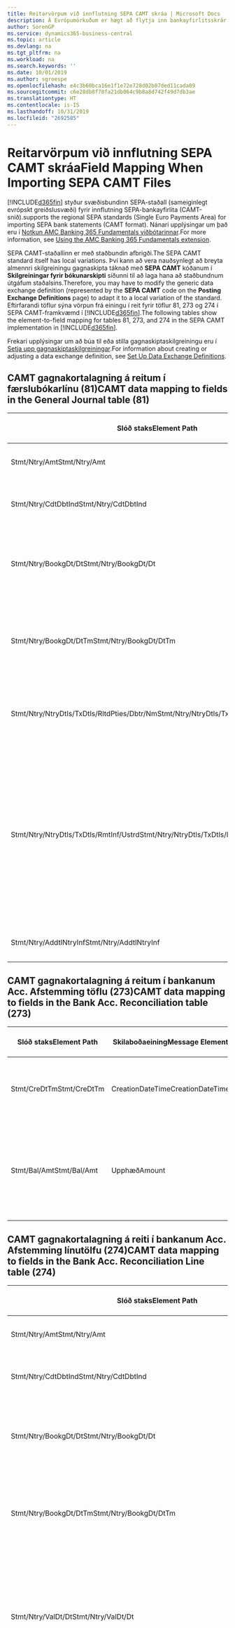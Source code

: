 ```yaml
---
title: Reitarvörpum við innflutning SEPA CAMT skráa | Microsoft Docs
description: Á Evrópumörkuðum er hægt að flytja inn bankayfirlitsskrár með svæðisbundnum SEPA stöðlum (sameiginlegt evrópskt greiðslusvæði).
author: SorenGP
ms.service: dynamics365-business-central
ms.topic: article
ms.devlang: na
ms.tgt_pltfrm: na
ms.workload: na
ms.search.keywords: ''
ms.date: 10/01/2019
ms.author: sgroespe
ms.openlocfilehash: e4c3b60bca16e1f1e72e728d02b07ded11cada09
ms.sourcegitcommit: c6e28db8f78fa21db064c9b8a8d742f49d7db3ae
ms.translationtype: HT
ms.contentlocale: is-IS
ms.lasthandoff: 10/31/2019
ms.locfileid: "2692585"
---
```

# <a name="field-mapping-when-importing-sepa-camt-files"></a><span data-ttu-id="6f144-103">Reitarvörpum við innflutning SEPA CAMT skráa</span><span class="sxs-lookup"><span data-stu-id="6f144-103">Field Mapping When Importing SEPA CAMT Files</span></span>
[!INCLUDE[d365fin](includes/d365fin_md.md)] <span data-ttu-id="6f144-104">styður svæðisbundinn SEPA-staðall (sameiginlegt evrópskt greiðslusvæði) fyrir innflutning SEPA-bankayfirlita (CAMT-snið).</span><span class="sxs-lookup"><span data-stu-id="6f144-104">supports the regional SEPA standards (Single Euro Payments Area) for importing SEPA bank statements (CAMT format).</span></span> <span data-ttu-id="6f144-105">Nánari upplýsingar um það eru í [Notkun AMC Banking 365 Fundamentals viðbótarinnar](ui-extensions-amc-banking.md).</span><span class="sxs-lookup"><span data-stu-id="6f144-105">For more information, see [Using the AMC Banking 365 Fundamentals extension](ui-extensions-amc-banking.md).</span></span>  

 <span data-ttu-id="6f144-106">SEPA CAMT-staðallinn er með staðbundin afbrigði.</span><span class="sxs-lookup"><span data-stu-id="6f144-106">The SEPA CAMT standard itself has local variations.</span></span> <span data-ttu-id="6f144-107">Því kann að vera nauðsynlegt að breyta almennri skilgreiningu gagnaskipta táknað með **SEPA CAMT** kóðanum í **Skilgreiningar fyrir bókunarskipti** síðunni til að laga hana að staðbundnum útgáfum staðalsins.</span><span class="sxs-lookup"><span data-stu-id="6f144-107">Therefore, you may have to modify the generic data exchange definition (represented by the **SEPA CAMT** code on the **Posting Exchange Definitions** page) to adapt it to a local variation of the standard.</span></span> <span data-ttu-id="6f144-108">Eftirfarandi töflur sýna vörpun frá einingu í reit fyrir töflur 81, 273 og 274 í SEPA CAMT-framkvæmd í [!INCLUDE[d365fin](includes/d365fin_md.md)].</span><span class="sxs-lookup"><span data-stu-id="6f144-108">The following tables show the element-to-field mapping for tables 81, 273, and 274 in the SEPA CAMT implementation in [!INCLUDE[d365fin](includes/d365fin_md.md)].</span></span>  

 <span data-ttu-id="6f144-109">Frekari upplýsingar um að búa til eða stilla gagnaskiptaskilgreiningu eru í [Setja upp gagnaskiptaskilgreiningar](across-how-to-set-up-data-exchange-definitions.md).</span><span class="sxs-lookup"><span data-stu-id="6f144-109">For information about creating or adjusting a data exchange definition, see [Set Up Data Exchange Definitions](across-how-to-set-up-data-exchange-definitions.md).</span></span>  

## <a name="camt-data-mapping-to-fields-in-the-general-journal-table-81"></a><span data-ttu-id="6f144-110">CAMT gagnakortalagning á reitum í færslubókarlínu (81)</span><span class="sxs-lookup"><span data-stu-id="6f144-110">CAMT data mapping to fields in the General Journal table (81)</span></span>  

|<span data-ttu-id="6f144-111">Slóð staks</span><span class="sxs-lookup"><span data-stu-id="6f144-111">Element Path</span></span>|<span data-ttu-id="6f144-112">Skilaboðaeining</span><span class="sxs-lookup"><span data-stu-id="6f144-112">Message Element</span></span>|<span data-ttu-id="6f144-113">Gagnagerð</span><span class="sxs-lookup"><span data-stu-id="6f144-113">Data Type</span></span>|<span data-ttu-id="6f144-114">Lýsing</span><span class="sxs-lookup"><span data-stu-id="6f144-114">Description</span></span>|<span data-ttu-id="6f144-115">Auðkenni neikvæðs formerkis</span><span class="sxs-lookup"><span data-stu-id="6f144-115">Negative-Sign Identifier</span></span>|<span data-ttu-id="6f144-116">Nr. reits</span><span class="sxs-lookup"><span data-stu-id="6f144-116">Field No.</span></span>|<span data-ttu-id="6f144-117">Heiti reits</span><span class="sxs-lookup"><span data-stu-id="6f144-117">Field Name</span></span>|  
|------------------|---------------------|---------------|-----------------|-------------------------------|---------------|----------------|  
|<span data-ttu-id="6f144-118">Stmt/Ntry/Amt</span><span class="sxs-lookup"><span data-stu-id="6f144-118">Stmt/Ntry/Amt</span></span>|<span data-ttu-id="6f144-119">Upphæð</span><span class="sxs-lookup"><span data-stu-id="6f144-119">Amount</span></span>|<span data-ttu-id="6f144-120">Tugakerfið</span><span class="sxs-lookup"><span data-stu-id="6f144-120">Decimal</span></span>|<span data-ttu-id="6f144-121">Peningaupphæð reiðufésfærslunnar.</span><span class="sxs-lookup"><span data-stu-id="6f144-121">The amount of money in the cash entry</span></span>||<span data-ttu-id="6f144-122">13</span><span class="sxs-lookup"><span data-stu-id="6f144-122">13</span></span>|<span data-ttu-id="6f144-123">Upphæð</span><span class="sxs-lookup"><span data-stu-id="6f144-123">Amount</span></span>|  
|<span data-ttu-id="6f144-124">Stmt/Ntry/CdtDbtInd</span><span class="sxs-lookup"><span data-stu-id="6f144-124">Stmt/Ntry/CdtDbtInd</span></span>|<span data-ttu-id="6f144-125">CreditDebitIndicator</span><span class="sxs-lookup"><span data-stu-id="6f144-125">CreditDebitIndicator</span></span>|<span data-ttu-id="6f144-126">Texti</span><span class="sxs-lookup"><span data-stu-id="6f144-126">Text</span></span>|<span data-ttu-id="6f144-127">Sýnir hvort færsla er kredit-eða debet færslu</span><span class="sxs-lookup"><span data-stu-id="6f144-127">Indicates whether the entry is a credit or a debit entry</span></span>|<span data-ttu-id="6f144-128">DBIT</span><span class="sxs-lookup"><span data-stu-id="6f144-128">DBIT</span></span>|<span data-ttu-id="6f144-129">13</span><span class="sxs-lookup"><span data-stu-id="6f144-129">13</span></span>|<span data-ttu-id="6f144-130">Upphæð</span><span class="sxs-lookup"><span data-stu-id="6f144-130">Amount</span></span>|  
|<span data-ttu-id="6f144-131">Stmt/Ntry/BookgDt/Dt</span><span class="sxs-lookup"><span data-stu-id="6f144-131">Stmt/Ntry/BookgDt/Dt</span></span>|<span data-ttu-id="6f144-132">Dagsetning</span><span class="sxs-lookup"><span data-stu-id="6f144-132">Date</span></span>|<span data-ttu-id="6f144-133">Dagsetning</span><span class="sxs-lookup"><span data-stu-id="6f144-133">Date</span></span>|<span data-ttu-id="6f144-134">Dagsetning þegar færsla er bókuð á reikning á bókum reikningsstofnunar</span><span class="sxs-lookup"><span data-stu-id="6f144-134">The date when an entry is posted to an account on the account servicer's books</span></span>||<span data-ttu-id="6f144-135">5</span><span class="sxs-lookup"><span data-stu-id="6f144-135">5</span></span>|<span data-ttu-id="6f144-136">Bókunardags.</span><span class="sxs-lookup"><span data-stu-id="6f144-136">Posting Date</span></span>|  
|<span data-ttu-id="6f144-137">Stmt/Ntry/BookgDt/DtTm</span><span class="sxs-lookup"><span data-stu-id="6f144-137">Stmt/Ntry/BookgDt/DtTm</span></span>|<span data-ttu-id="6f144-138">Dagsetning og tími</span><span class="sxs-lookup"><span data-stu-id="6f144-138">DateTime</span></span>|<span data-ttu-id="6f144-139">Dagsetning og tími</span><span class="sxs-lookup"><span data-stu-id="6f144-139">DateTime</span></span>|<span data-ttu-id="6f144-140">Dagsetning og tími þegar færsla er bókuð á reikning á bókum reikningsstofnunar</span><span class="sxs-lookup"><span data-stu-id="6f144-140">The date and time when an entry is posted to an account on the account servicer's books</span></span>||<span data-ttu-id="6f144-141">5</span><span class="sxs-lookup"><span data-stu-id="6f144-141">5</span></span>|<span data-ttu-id="6f144-142">Bókunardags.</span><span class="sxs-lookup"><span data-stu-id="6f144-142">Posting Date</span></span>|  
|<span data-ttu-id="6f144-143">Stmt/Ntry/NtryDtls/TxDtls/RltdPties/Dbtr/Nm</span><span class="sxs-lookup"><span data-stu-id="6f144-143">Stmt/Ntry/NtryDtls/TxDtls/RltdPties/Dbtr/Nm</span></span>|<span data-ttu-id="6f144-144">Heiti</span><span class="sxs-lookup"><span data-stu-id="6f144-144">Name</span></span>|<span data-ttu-id="6f144-145">Texti</span><span class="sxs-lookup"><span data-stu-id="6f144-145">Text</span></span>|<span data-ttu-id="6f144-146">Nafn aðilans sem skuldar lánveitanda (til þrautavara) tiltekna fjárhæð.</span><span class="sxs-lookup"><span data-stu-id="6f144-146">The name of the party that owes an amount of money to the (ultimate) creditor</span></span>||<span data-ttu-id="6f144-147">1221</span><span class="sxs-lookup"><span data-stu-id="6f144-147">1221</span></span>|<span data-ttu-id="6f144-148">Upplýsingar um greiðanda</span><span class="sxs-lookup"><span data-stu-id="6f144-148">Payer Information</span></span>|  
|<span data-ttu-id="6f144-149">Stmt/Ntry/NtryDtls/TxDtls/RmtInf/Ustrd</span><span class="sxs-lookup"><span data-stu-id="6f144-149">Stmt/Ntry/NtryDtls/TxDtls/RmtInf/Ustrd</span></span>|<span data-ttu-id="6f144-150">Óskipulagt</span><span class="sxs-lookup"><span data-stu-id="6f144-150">Unstructured</span></span>|<span data-ttu-id="6f144-151">Texti</span><span class="sxs-lookup"><span data-stu-id="6f144-151">Text</span></span>|<span data-ttu-id="6f144-152">Upplýsingarnar til að gera samsvörun / afstemmingu á færslu með þeim vörum sem greiðsla er ætlað að stemma af, svo sem viðskiptareikningar í reikningskröfukerfi í ómótaðan formi</span><span class="sxs-lookup"><span data-stu-id="6f144-152">Information supplied to enable the matching/reconciliation of an entry with the items that the payment is intended to settle, such as commercial invoices in an accounts-receivable system, in an unstructured form</span></span>||<span data-ttu-id="6f144-153">8</span><span class="sxs-lookup"><span data-stu-id="6f144-153">8</span></span>|<span data-ttu-id="6f144-154">Lýsing</span><span class="sxs-lookup"><span data-stu-id="6f144-154">Description</span></span>|  
|<span data-ttu-id="6f144-155">Stmt/Ntry/AddtlNtryInf</span><span class="sxs-lookup"><span data-stu-id="6f144-155">Stmt/Ntry/AddtlNtryInf</span></span>|<span data-ttu-id="6f144-156">AdditionalEntryInformation</span><span class="sxs-lookup"><span data-stu-id="6f144-156">AdditionalEntryInformation</span></span>|<span data-ttu-id="6f144-157">Texti</span><span class="sxs-lookup"><span data-stu-id="6f144-157">Text</span></span>|<span data-ttu-id="6f144-158">Viðbótarupplýsingar um færslu</span><span class="sxs-lookup"><span data-stu-id="6f144-158">Additional information about the entry</span></span>||<span data-ttu-id="6f144-159">1222</span><span class="sxs-lookup"><span data-stu-id="6f144-159">1222</span></span>|<span data-ttu-id="6f144-160">Færsluupplýsingar</span><span class="sxs-lookup"><span data-stu-id="6f144-160">Transaction Information</span></span>|  

## <a name="camt-data-mapping-to-fields-in-the-bank-acc-reconciliation-table-273"></a><span data-ttu-id="6f144-161">CAMT gagnakortalagning á reitum í bankanum Acc. Afstemming töflu (273)</span><span class="sxs-lookup"><span data-stu-id="6f144-161">CAMT data mapping to fields in the Bank Acc. Reconciliation table (273)</span></span>  

|<span data-ttu-id="6f144-162">Slóð staks</span><span class="sxs-lookup"><span data-stu-id="6f144-162">Element Path</span></span>|<span data-ttu-id="6f144-163">Skilaboðaeining</span><span class="sxs-lookup"><span data-stu-id="6f144-163">Message Element</span></span>|<span data-ttu-id="6f144-164">Gagnagerð</span><span class="sxs-lookup"><span data-stu-id="6f144-164">Data Type</span></span>|<span data-ttu-id="6f144-165">Lýsing</span><span class="sxs-lookup"><span data-stu-id="6f144-165">Description</span></span>|<span data-ttu-id="6f144-166">Auðkenni neikvæðs formerkis</span><span class="sxs-lookup"><span data-stu-id="6f144-166">Negative-Sign Identifier</span></span>|<span data-ttu-id="6f144-167">Nr. reits</span><span class="sxs-lookup"><span data-stu-id="6f144-167">Field No.</span></span>|<span data-ttu-id="6f144-168">Heiti reits</span><span class="sxs-lookup"><span data-stu-id="6f144-168">Field Name</span></span>|  
|------------------|---------------------|---------------|-----------------|-------------------------------|---------------|----------------|  
|<span data-ttu-id="6f144-169">Stmt/CreDtTm</span><span class="sxs-lookup"><span data-stu-id="6f144-169">Stmt/CreDtTm</span></span>|<span data-ttu-id="6f144-170">CreationDateTime</span><span class="sxs-lookup"><span data-stu-id="6f144-170">CreationDateTime</span></span>|<span data-ttu-id="6f144-171">Dagsetning</span><span class="sxs-lookup"><span data-stu-id="6f144-171">Date</span></span>|<span data-ttu-id="6f144-172">Dagsetning og tími þegar skilaboðin voru búin til</span><span class="sxs-lookup"><span data-stu-id="6f144-172">The date and time when the message was created</span></span>||<span data-ttu-id="6f144-173">3</span><span class="sxs-lookup"><span data-stu-id="6f144-173">3</span></span>|<span data-ttu-id="6f144-174">Dags. yfirlits</span><span class="sxs-lookup"><span data-stu-id="6f144-174">Statement Date</span></span>|  
|<span data-ttu-id="6f144-175">Stmt/Bal/Amt</span><span class="sxs-lookup"><span data-stu-id="6f144-175">Stmt/Bal/Amt</span></span>|<span data-ttu-id="6f144-176">Upphæð</span><span class="sxs-lookup"><span data-stu-id="6f144-176">Amount</span></span>|<span data-ttu-id="6f144-177">Tugakerfið</span><span class="sxs-lookup"><span data-stu-id="6f144-177">Decimal</span></span>|<span data-ttu-id="6f144-178">Upphæð sem skilar nettóupphæðum fyrir allar debet- og kreditfærslur.</span><span class="sxs-lookup"><span data-stu-id="6f144-178">The amount resulting from the netted amounts for all debit and credit entries</span></span>||<span data-ttu-id="6f144-179">4</span><span class="sxs-lookup"><span data-stu-id="6f144-179">4</span></span>|<span data-ttu-id="6f144-180">Lokastaða yfirlits</span><span class="sxs-lookup"><span data-stu-id="6f144-180">Statement Ending Balance</span></span>|  

## <a name="camt-data-mapping-to-fields-in-the-bank-acc-reconciliation-line-table-274"></a><span data-ttu-id="6f144-181">CAMT gagnakortalagning á reiti í bankanum Acc. Afstemming línutölfu (274)</span><span class="sxs-lookup"><span data-stu-id="6f144-181">CAMT data mapping to fields in the Bank Acc. Reconciliation Line table (274)</span></span>  

|<span data-ttu-id="6f144-182">Slóð staks</span><span class="sxs-lookup"><span data-stu-id="6f144-182">Element Path</span></span>|<span data-ttu-id="6f144-183">Skilaboðaeining</span><span class="sxs-lookup"><span data-stu-id="6f144-183">Message Element</span></span>|<span data-ttu-id="6f144-184">Gagnagerð</span><span class="sxs-lookup"><span data-stu-id="6f144-184">Data Type</span></span>|<span data-ttu-id="6f144-185">Lýsing</span><span class="sxs-lookup"><span data-stu-id="6f144-185">Description</span></span>|<span data-ttu-id="6f144-186">Auðkenni neikvæðs formerkis</span><span class="sxs-lookup"><span data-stu-id="6f144-186">Negative-Sign Identifier</span></span>|<span data-ttu-id="6f144-187">Nr. reits</span><span class="sxs-lookup"><span data-stu-id="6f144-187">Field No.</span></span>|<span data-ttu-id="6f144-188">Heiti reits</span><span class="sxs-lookup"><span data-stu-id="6f144-188">Field Name</span></span>|  
|------------------|---------------------|---------------|-----------------|-------------------------------|---------------|----------------|  
|<span data-ttu-id="6f144-189">Stmt/Ntry/Amt</span><span class="sxs-lookup"><span data-stu-id="6f144-189">Stmt/Ntry/Amt</span></span>|<span data-ttu-id="6f144-190">Upphæð</span><span class="sxs-lookup"><span data-stu-id="6f144-190">Amount</span></span>|<span data-ttu-id="6f144-191">Tugakerfið</span><span class="sxs-lookup"><span data-stu-id="6f144-191">Decimal</span></span>|<span data-ttu-id="6f144-192">Peningaupphæð reiðufésfærslunnar.</span><span class="sxs-lookup"><span data-stu-id="6f144-192">The amount of money in the cash entry</span></span>||<span data-ttu-id="6f144-193">7</span><span class="sxs-lookup"><span data-stu-id="6f144-193">7</span></span>|<span data-ttu-id="6f144-194">Upphæð yfirlits</span><span class="sxs-lookup"><span data-stu-id="6f144-194">Statement Amount</span></span>|  
|<span data-ttu-id="6f144-195">Stmt/Ntry/CdtDbtInd</span><span class="sxs-lookup"><span data-stu-id="6f144-195">Stmt/Ntry/CdtDbtInd</span></span>|<span data-ttu-id="6f144-196">CreditDebitIndicator</span><span class="sxs-lookup"><span data-stu-id="6f144-196">CreditDebitIndicator</span></span>|<span data-ttu-id="6f144-197">Texti</span><span class="sxs-lookup"><span data-stu-id="6f144-197">Text</span></span>|<span data-ttu-id="6f144-198">Sýnir hvort færsla er kredit-eða debet færslu</span><span class="sxs-lookup"><span data-stu-id="6f144-198">Indicates whether the entry is a credit or a debit entry</span></span>|<span data-ttu-id="6f144-199">DBIT</span><span class="sxs-lookup"><span data-stu-id="6f144-199">DBIT</span></span>|<span data-ttu-id="6f144-200">7</span><span class="sxs-lookup"><span data-stu-id="6f144-200">7</span></span>|<span data-ttu-id="6f144-201">Upphæð yfirlits</span><span class="sxs-lookup"><span data-stu-id="6f144-201">Statement Amount</span></span>|  
|<span data-ttu-id="6f144-202">Stmt/Ntry/BookgDt/Dt</span><span class="sxs-lookup"><span data-stu-id="6f144-202">Stmt/Ntry/BookgDt/Dt</span></span>|<span data-ttu-id="6f144-203">Dagsetning</span><span class="sxs-lookup"><span data-stu-id="6f144-203">Date</span></span>|<span data-ttu-id="6f144-204">Dagsetning</span><span class="sxs-lookup"><span data-stu-id="6f144-204">Date</span></span>|<span data-ttu-id="6f144-205">Dagsetning þegar færsla er bókuð á reikning á bókum reikningsstofnunar</span><span class="sxs-lookup"><span data-stu-id="6f144-205">The date when an entry is posted to an account on the account servicer's books</span></span>||<span data-ttu-id="6f144-206">5</span><span class="sxs-lookup"><span data-stu-id="6f144-206">5</span></span>|<span data-ttu-id="6f144-207">Dags. færslu</span><span class="sxs-lookup"><span data-stu-id="6f144-207">Transaction Date</span></span>|  
|<span data-ttu-id="6f144-208">Stmt/Ntry/BookgDt/DtTm</span><span class="sxs-lookup"><span data-stu-id="6f144-208">Stmt/Ntry/BookgDt/DtTm</span></span>|<span data-ttu-id="6f144-209">Dagsetning og tími</span><span class="sxs-lookup"><span data-stu-id="6f144-209">DateTime</span></span>|<span data-ttu-id="6f144-210">Dagsetning og tími</span><span class="sxs-lookup"><span data-stu-id="6f144-210">DateTime</span></span>|<span data-ttu-id="6f144-211">Dagsetning og tími þegar færsla er bókuð á reikning á bókum reikningsstofnunar</span><span class="sxs-lookup"><span data-stu-id="6f144-211">The date and time when an entry is posted to an account on the account servicer's books</span></span>||<span data-ttu-id="6f144-212">5</span><span class="sxs-lookup"><span data-stu-id="6f144-212">5</span></span>|<span data-ttu-id="6f144-213">Dags. færslu</span><span class="sxs-lookup"><span data-stu-id="6f144-213">Transaction Date</span></span>|  
|<span data-ttu-id="6f144-214">Stmt/Ntry/ValDt/Dt</span><span class="sxs-lookup"><span data-stu-id="6f144-214">Stmt/Ntry/ValDt/Dt</span></span>|<span data-ttu-id="6f144-215">Dagsetning</span><span class="sxs-lookup"><span data-stu-id="6f144-215">Date</span></span>|<span data-ttu-id="6f144-216">Dagsetning</span><span class="sxs-lookup"><span data-stu-id="6f144-216">Date</span></span>|<span data-ttu-id="6f144-217">Dagsetning þegar eignir verða í boði til reikningseiganda við kreditfærslu, eða hætta að vera til staðar til reikningseiganda við debetfærslu</span><span class="sxs-lookup"><span data-stu-id="6f144-217">The date when assets become available to the account owner in case of a credit entry, or cease to be available to the account owner in case of a debit entry</span></span>||<span data-ttu-id="6f144-218">12</span><span class="sxs-lookup"><span data-stu-id="6f144-218">12</span></span>|<span data-ttu-id="6f144-219">Gildisdagur</span><span class="sxs-lookup"><span data-stu-id="6f144-219">Value Date</span></span>|  
|<span data-ttu-id="6f144-220">Stmt/Ntry/ValDt/DtTm</span><span class="sxs-lookup"><span data-stu-id="6f144-220">Stmt/Ntry/ValDt/DtTm</span></span>|<span data-ttu-id="6f144-221">Dagsetning og tími</span><span class="sxs-lookup"><span data-stu-id="6f144-221">DateTime</span></span>|<span data-ttu-id="6f144-222">Dagsetning og tími</span><span class="sxs-lookup"><span data-stu-id="6f144-222">DateTime</span></span>|<span data-ttu-id="6f144-223">Dagsetning og tími þegar eignir verða í boði til reikningseiganda við kreditfærslu, eða hætta að vera til staðar til reikningseiganda við debetfærslu</span><span class="sxs-lookup"><span data-stu-id="6f144-223">The date and time when assets become available to the account owner in case of a credit entry, or cease to be available to the account owner in case of a debit entry</span></span>||<span data-ttu-id="6f144-224">12</span><span class="sxs-lookup"><span data-stu-id="6f144-224">12</span></span>|<span data-ttu-id="6f144-225">Gildisdagur</span><span class="sxs-lookup"><span data-stu-id="6f144-225">Value Date</span></span>|  
|<span data-ttu-id="6f144-226">Stmt/Ntry/NtryDtls/TxDtls/RltdPties/Dbtr/Nm</span><span class="sxs-lookup"><span data-stu-id="6f144-226">Stmt/Ntry/NtryDtls/TxDtls/RltdPties/Dbtr/Nm</span></span>|<span data-ttu-id="6f144-227">Heiti</span><span class="sxs-lookup"><span data-stu-id="6f144-227">Name</span></span>|<span data-ttu-id="6f144-228">Texti</span><span class="sxs-lookup"><span data-stu-id="6f144-228">Text</span></span>|<span data-ttu-id="6f144-229">Nafn aðilans sem skuldar lánveitanda (til þrautavara) tiltekna fjárhæð.</span><span class="sxs-lookup"><span data-stu-id="6f144-229">The name of the party that owes an amount of money to the (ultimate) creditor</span></span>||<span data-ttu-id="6f144-230">15</span><span class="sxs-lookup"><span data-stu-id="6f144-230">15</span></span>|<span data-ttu-id="6f144-231">Upplýsingar um greiðanda</span><span class="sxs-lookup"><span data-stu-id="6f144-231">Payer Information</span></span>|  
|<span data-ttu-id="6f144-232">Stmt/Ntry/NtryDtls/TxDtls/RmtInf/Ustrd</span><span class="sxs-lookup"><span data-stu-id="6f144-232">Stmt/Ntry/NtryDtls/TxDtls/RmtInf/Ustrd</span></span>|<span data-ttu-id="6f144-233">Óskipulagt</span><span class="sxs-lookup"><span data-stu-id="6f144-233">Unstructured</span></span>|<span data-ttu-id="6f144-234">Texti</span><span class="sxs-lookup"><span data-stu-id="6f144-234">Text</span></span>|<span data-ttu-id="6f144-235">Upplýsingarnar til að gera samsvörun / afstemmingu á færslu með þeim vörum sem greiðsla er ætlað að stemma af, svo sem viðskiptareikningar í reikningskröfukerfi í ómótaðan formi</span><span class="sxs-lookup"><span data-stu-id="6f144-235">Information supplied to enable the matching/reconciliation of an entry with the items that the payment is intended to settle, such as commercial invoices in an accounts-receivable system, in an unstructured form</span></span>||<span data-ttu-id="6f144-236">6</span><span class="sxs-lookup"><span data-stu-id="6f144-236">6</span></span>|<span data-ttu-id="6f144-237">Lýsing</span><span class="sxs-lookup"><span data-stu-id="6f144-237">Description</span></span>|  
|<span data-ttu-id="6f144-238">Stmt/Ntry/AddtlNtryInf</span><span class="sxs-lookup"><span data-stu-id="6f144-238">Stmt/Ntry/AddtlNtryInf</span></span>|<span data-ttu-id="6f144-239">AdditionalEntryInformation</span><span class="sxs-lookup"><span data-stu-id="6f144-239">AdditionalEntryInformation</span></span>|<span data-ttu-id="6f144-240">Texti</span><span class="sxs-lookup"><span data-stu-id="6f144-240">Text</span></span>|<span data-ttu-id="6f144-241">Viðbótarupplýsingar um færslu</span><span class="sxs-lookup"><span data-stu-id="6f144-241">Additional information about the entry</span></span>||<span data-ttu-id="6f144-242">16</span><span class="sxs-lookup"><span data-stu-id="6f144-242">16</span></span>|<span data-ttu-id="6f144-243">Færsluupplýsingar</span><span class="sxs-lookup"><span data-stu-id="6f144-243">Transaction Information</span></span>|  

 <span data-ttu-id="6f144-244">Stök í hnútnum **Færsla** sem eru flutt inn í [!INCLUDE[d365fin](includes/d365fin_md.md)] en ekki tengd við neina reiti eru vistuð í töflunni **Bókunarskipti Dálkur Skilgreining**.</span><span class="sxs-lookup"><span data-stu-id="6f144-244">Elements in the **Ntry** node that are imported into [!INCLUDE[d365fin](includes/d365fin_md.md)] but not mapped to any fields are stored in the **Posting Exch. Column Def** table.</span></span> <span data-ttu-id="6f144-245">Notendur geta skoðað þessar einingar á síðunum **Greiðsluafstemmingarbók**, **Greiðslujafnanir** og **Afstemming bankareiknings** með því að velja **Upplýsingar um bankayfirlitslínu** aðgerðina.</span><span class="sxs-lookup"><span data-stu-id="6f144-245">Users can view these elements from the **Payment Reconciliation Journal**, **Payment Application**, and **Bank Acc. Reconciliation** pages by choosing the **Bank Statement Line Details** action.</span></span> <span data-ttu-id="6f144-246">Frekari upplýsingar eru í [Afstemma greiðslur með því að nota sjálfvirk jöfnun](receivables-how-reconcile-payments-auto-application.md).</span><span class="sxs-lookup"><span data-stu-id="6f144-246">For more information, see [Reconcile Payments Using Automatic Application](receivables-how-reconcile-payments-auto-application.md).</span></span>  
## <a name="see-also"></a><span data-ttu-id="6f144-247">Sjá einnig</span><span class="sxs-lookup"><span data-stu-id="6f144-247">See Also</span></span>  
[<span data-ttu-id="6f144-248">Setja upp gagnaskipti</span><span class="sxs-lookup"><span data-stu-id="6f144-248">Setting Up Data Exchange</span></span>](across-set-up-data-exchange.md)  
[<span data-ttu-id="6f144-249">Rafræn gagnaskipti</span><span class="sxs-lookup"><span data-stu-id="6f144-249">Exchanging Data Electronically</span></span>](across-data-exchange.md)  
<span data-ttu-id="6f144-250">[Notkun AMC Banking 365 Fundamentals viðbótarinnar](ui-extensions-amc-banking.md) </span><span class="sxs-lookup"><span data-stu-id="6f144-250">[Using the AMC Banking 365 Fundamentals extension](ui-extensions-amc-banking.md) </span></span>  
[<span data-ttu-id="6f144-251">Nota XML-skema til að undirbúa skilgreiningar gagnaskipta</span><span class="sxs-lookup"><span data-stu-id="6f144-251">Use XML Schemas to Prepare Data Exchange Definitions</span></span>](across-how-to-use-xml-schemas-to-prepare-data-exchange-definitions.md)  
[<span data-ttu-id="6f144-252">Afstemma greiðslur með sjálfvirkri jöfnun</span><span class="sxs-lookup"><span data-stu-id="6f144-252">Reconcile Payments Using Automatic Application</span></span>](receivables-how-reconcile-payments-auto-application.md)  
